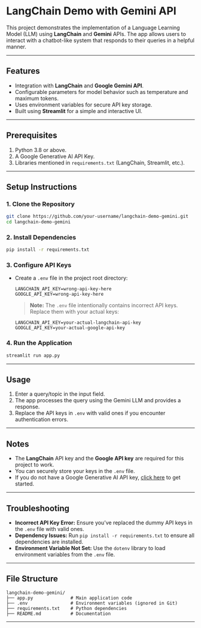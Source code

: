 # LangChain Demo with Gemini API

This project demonstrates the implementation of a Language Learning Model (LLM) using **LangChain** and **Gemini** APIs. The app allows users to interact with a chatbot-like system that responds to their queries in a helpful manner.

---

## Features
- Integration with **LangChain** and **Google Gemini API**.
- Configurable parameters for model behavior such as temperature and maximum tokens.
- Uses environment variables for secure API key storage.
- Built using **Streamlit** for a simple and interactive UI.

---

## Prerequisites
1. Python 3.8 or above.
2. A Google Generative AI API Key.
3. Libraries mentioned in `requirements.txt` (LangChain, Streamlit, etc.).

---

## Setup Instructions

### 1. Clone the Repository
```bash
git clone https://github.com/your-username/langchain-demo-gemini.git
cd langchain-demo-gemini
```

### 2. Install Dependencies
```bash
pip install -r requirements.txt
```

### 3. Configure API Keys
- Create a `.env` file in the project root directory:
  ```plaintext
  LANGCHAIN_API_KEY=wrong-api-key-here
  GOOGLE_API_KEY=wrong-api-key-here
  ```
  > **Note:** The `.env` file intentionally contains incorrect API keys. Replace them with your actual keys:
  ```plaintext
  LANGCHAIN_API_KEY=your-actual-langchain-api-key
  GOOGLE_API_KEY=your-actual-google-api-key
  ```

### 4. Run the Application
```bash
streamlit run app.py
```

---

## Usage
1. Enter a query/topic in the input field.
2. The app processes the query using the Gemini LLM and provides a response.
3. Replace the API keys in `.env` with valid ones if you encounter authentication errors.

---

## Notes
- The **LangChain** API key and the **Google API key** are required for this project to work.
- You can securely store your keys in the `.env` file.
- If you do not have a Google Generative AI API key, [click here](https://cloud.google.com/ai/) to get started.

---

## Troubleshooting
- **Incorrect API Key Error:** Ensure you’ve replaced the dummy API keys in the `.env` file with valid ones.
- **Dependency Issues:** Run `pip install -r requirements.txt` to ensure all dependencies are installed.
- **Environment Variable Not Set:** Use the `dotenv` library to load environment variables from the `.env` file.

---

## File Structure
```
langchain-demo-gemini/
├── app.py              # Main application code
├── .env                # Environment variables (ignored in Git)
├── requirements.txt    # Python dependencies
├── README.md           # Documentation
```

---

